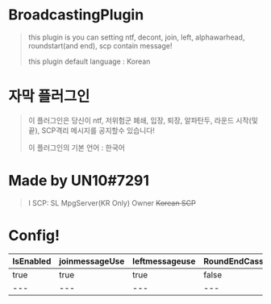 # BroadcastingPlugin
> this plugin is you can setting ntf, decont, join, left, alphawarhead, roundstart(and end), scp contain message!
> 
> this plugin default language : Korean

# 자막 플러그인
> 이 플러그인은 당신이 ntf, 저위험군 폐쇄, 입장, 퇴장, 알파탄두, 라운드 시작(및 끝), SCP격리 메시지를 공지할수 있습니다!
>
> 이 플러그인의 기본 언어 : 한국어

# Made by UN10#7291
> I SCP: SL MpgServer(KR Only) Owner
> ~~Korean SCP~~

# Config!

IsEnabled|joinmessageUse|leftmessageuse|RoundEndCassieUse|AllLightOff|
---|---|---|---|---
true|true|true|false|false
---|---|---|---|---
